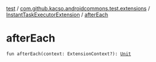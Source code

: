 [test](../../index.md) / [com.github.kacso.androidcommons.test.extensions](../index.md) / [InstantTaskExecutorExtension](index.md) / [afterEach](./after-each.md)

# afterEach

`fun afterEach(context: ExtensionContext?): `[`Unit`](https://kotlinlang.org/api/latest/jvm/stdlib/kotlin/-unit/index.html)